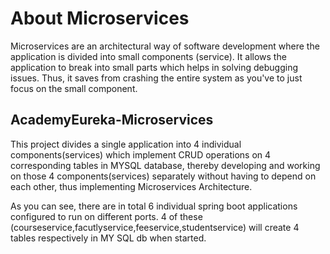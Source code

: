 # About Microservices

Microservices are an architectural way of software development where the application is divided into small components (service). It allows the application to break into small parts which helps in solving debugging issues. Thus, it saves from crashing the entire system as you've to just focus on the small component.

## AcademyEureka-Microservices
This project divides a single application into 4 individual components(services) which implement CRUD operations on 4 corresponding tables in MYSQL database, thereby developing and working on those 4 components(services) separately without having to depend on each other, thus implementing Microservices Architecture.

As you can see, there are in total 6 individual spring boot applications configured to run on different ports. 4 of these (courseservice,facutlyservice,feeservice,studentservice) will create 4 tables respectively in MY SQL db when started.

